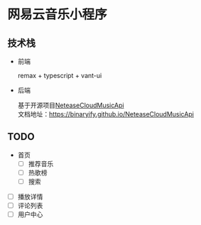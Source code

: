 # 网易云音乐小程序

## 技术栈

- 前端

  remax + typescript + vant-ui

- 后端

  基于开源项目[NeteaseCloudMusicApi](https://github.com/Binaryify/NeteaseCloudMusicApi)<br/>
  文档地址：https://binaryify.github.io/NeteaseCloudMusicApi

## TODO

- 首页
  - [ ] 推荐音乐
  - [ ] 热歌榜
  - [ ] 搜索 
- [ ] 播放详情
- [ ] 评论列表
- [ ] 用户中心 